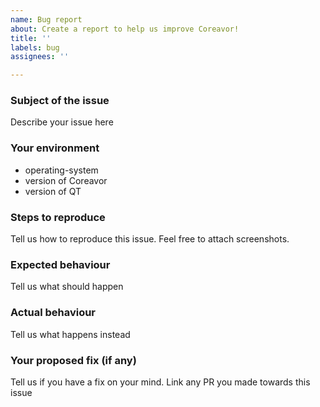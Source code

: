 ```yaml
---
name: Bug report
about: Create a report to help us improve Coreavor!
title: ''
labels: bug
assignees: ''

---
```


### Subject of the issue
Describe your issue here

### Your environment
* operating-system
* version of Coreavor
* version of QT

### Steps to reproduce
Tell us how to reproduce this issue. Feel free to attach screenshots.

### Expected behaviour
Tell us what should happen

### Actual behaviour
Tell us what happens instead

### Your proposed fix (if any)
Tell us if you have a fix on your mind. Link any PR you made towards this issue
